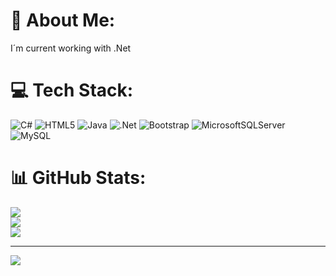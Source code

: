 # 💫 About Me:
I´m current working with .Net<br>


# 💻 Tech Stack:
![C#](https://img.shields.io/badge/c%23-%23239120.svg?style=for-the-badge&logo=csharp&logoColor=white) ![HTML5](https://img.shields.io/badge/html5-%23E34F26.svg?style=for-the-badge&logo=html5&logoColor=white) ![Java](https://img.shields.io/badge/java-%23ED8B00.svg?style=for-the-badge&logo=openjdk&logoColor=white) ![.Net](https://img.shields.io/badge/.NET-5C2D91?style=for-the-badge&logo=.net&logoColor=white) ![Bootstrap](https://img.shields.io/badge/bootstrap-%238511FA.svg?style=for-the-badge&logo=bootstrap&logoColor=white) ![MicrosoftSQLServer](https://img.shields.io/badge/Microsoft%20SQL%20Server-CC2927?style=for-the-badge&logo=microsoft%20sql%20server&logoColor=white) ![MySQL](https://img.shields.io/badge/mysql-4479A1.svg?style=for-the-badge&logo=mysql&logoColor=white)
# 📊 GitHub Stats:
![](https://github-readme-stats.vercel.app/api?username=G-Rochaa&theme=midnight-purple&hide_border=false&include_all_commits=true&count_private=true)<br/>
![](https://github-readme-streak-stats.herokuapp.com/?user=G-Rochaa&theme=midnight-purple&hide_border=false)<br/>
![](https://github-readme-stats.vercel.app/api/top-langs/?username=G-Rochaa&theme=midnight-purple&hide_border=false&include_all_commits=true&count_private=true&layout=compact)

---
[![](https://visitcount.itsvg.in/api?id=G-Rochaa&icon=6&color=1)](https://visitcount.itsvg.in)

<!-- Proudly created with GPRM ( https://gprm.itsvg.in ) -->
